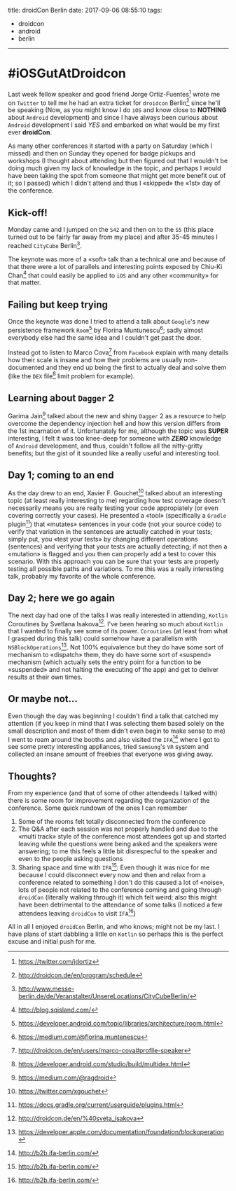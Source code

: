 title: droidCon Berlin
date: 2017-09-06 08:55:10
tags:
- droidcon
- android
- berlin

---

# #iOSGutAtDroidcon
Last week fellow speaker and good friend Jorge Ortiz-Fuentes[^1] wrote me on `Twitter` to tell me he had an extra ticket for `droidcon` Berlin[^2] since he'll be speaking (Now, as you might know I do `iOS` and know close to **NOTHING** about `Android` development) and since I have always been curious about `Android` development I said _YES_ and embarked on what would be my first ever **droidCon**.
<!--more-->
As many other conferences it started with a party on Saturday (which I missed) and then on Sunday they opened for badge pickups and workshops (I thought about attending but then figured out that I wouldn't be doing much given my lack of knowledge in the topic, and perhaps I would have been taking the spot from someone that might get more benefit out of it; so I passed) which I didn't attend and thus I «skipped» the «1st» day of the conference.

## Kick-off!
Monday came and I jumped on the `S42` and then on to the `S5` (this place turned out to be fairly far away from my place) and after 35-45 minutes I reached `CityCube` Berlin[^3].

The keynote was more of a «soft» talk than a technical one and because of that there were a lot of parallels and interesting points exposed by Chiu-Ki Chan[^4] that could easily be applied to `iOS` and any other «community» for that matter.

## Failing but keep trying
Once the keynote was done I tried to attend a talk about `Google`'s new persistence framework `Room`[^5] by Florina Muntunescu[^6]; sadly almost everybody else had the same idea and I couldn't get past the door.

Instead got to listen to Marco Cova[^7] from `Facebook` explain with many details how their scale is insane and how their problems are usually non-documented and they end up being the first to actually deal and solve them (like the `DEX` file[^8] limit problem for example).

## Learning about `Dagger` 2
Garima Jain[^9] talked about the new and shiny `Dagger` 2 as a resource to help overcome the dependency injection hell and how this version differs from the 1st incarnation of it.
Unfortunately for me, although the topic was **SUPER** interesting, I felt it was too knee-deep for someone with **_ZERO_** knowledge of `Android` development, and thus, couldn't follow all the nitty-gritty benefits; but the gist of it sounded like a really useful and interesting tool.

## Day 1; coming to an end
As the day drew to an end, Xavier F. Gouchet[^10] talked about an interesting topic (at least really interesting to me) regarding how test coverage doesn't necessarily means you are really testing your code appropiately (or even covering correctly your cases). 
He presented a «tool» (specifically a `Gradle` plugin[^11]) that «mutates» sentences in your code (not your source code) to verify that variation in the sentences are actually catched in your tests; simply put, you «test your tests» by changing different operations (sentences) and verifying that your tests are actually detecting; if not then a «mutation» is flagged and you then can properly add a test to cover this scenario.
With this approach you can be sure that your tests are properly testing all possible paths and variations.
To me this was a really interesting talk, probably my favorite of the whole conference.

## Day 2; here we go again
The next day had one of the talks I was really interested in attending, `Kotlin` Coroutines by Svetlana Isakova[^12].
I've been hearing so much about `Kotlin` that I wanted to finally see some of its power.
`Coroutines` (at least from what I grasped during this talk) could somehow have a parallelism with `NSBlockOperations`[^13].
Not 100% equivalence but they do have some sort of mechanism to «dispatch» them, they do have some sort of «suspend» mechanism (which actually sets the entry point for a function to be «suspended» and not halting the executing of the app) and get to deliver results at their own times.

## Or maybe not…
Even though the day was beginning I couldn't find a talk that catched my attention (if you keep in mind that I was selecting them based solely on the small description and most of them didn't even begin to make sense to me) I went to roam around the booths and also visited the `IFA`[^14] where I got to see some pretty interesting appliances, tried `Samsung`'s `VR` system and collected an insane amount of freebies that everyone was giving away.

## Thoughts?
From my experience (and that of some of other attendeeds I talked with) there is some room for improvement regarding the organization of the conference.
Some quick rundown of the ones I can remember
1. Some of the rooms felt totally disconnected from the conference
2. The Q&A after each session was not properly handled and due to the «multi track» style of the conference most attendees got up and started leaving while the questions were being asked and the speakers were answering; to me this feels a little bit disrespecful to the speaker and even to the people asking questions
3. Sharing space and time with `IFA`[^14]: Even though it was nice for me because I could disconnect every now and then and relax from a conference related to something I don't do this caused a lot of «noise», lots of people not related to the conference coming and going through `droidCon` (literally walking through it) which felt weird; also this might have been detrimental to the attendance of some talks (I noticed a few attendees leaving `droidCon` to visit `IFA`[^14])

All in all I enjoyed `droidCon` Berlin, and who knows; might not be my last.
I have plans of start dabbling a little on `Kotlin` so perhaps this is the perfect excuse and initial push for me.

[^1]: https://twitter.com/jdortiz
[^2]: http://droidcon.de/en/program/schedule
[^3]: http://www.messe-berlin.de/de/Veranstalter/UnsereLocations/CityCubeBerlin/
[^4]: http://blog.sqisland.com/
[^5]: https://developer.android.com/topic/libraries/architecture/room.html
[^6]: https://medium.com/@florina.muntenescu
[^7]: http://droidcon.de/en/users/marco-cova#profile-speaker
[^8]: https://developer.android.com/studio/build/multidex.html
[^9]: https://medium.com/@ragdroid
[^10]: https://twitter.com/xgouchet
[^11]: https://docs.gradle.org/current/userguide/plugins.html
[^12]: http://droidcon.de/en/%40sveta_isakova
[^13]: https://developer.apple.com/documentation/foundation/blockoperation
[^14]: http://b2b.ifa-berlin.com/
